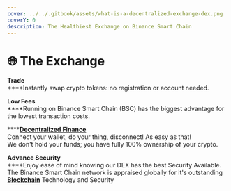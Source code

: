 ```yaml
---
cover: ../../.gitbook/assets/what-is-a-decentralized-exchange-dex.png
coverY: 0
description: The Healthiest Exchange on Binance Smart Chain
---
```


# 🌐 The Exchange

**Trade**\
****Instantly swap crypto tokens: no registration or account needed.

**Low Fees**\
****Running on Binance Smart Chain (BSC) has the biggest advantage for the lowest transaction costs.

****[**Decentralized Finance**\
](../../knowledge-center/vocabulary.md)Connect your wallet, do your thing, disconnect! As easy as that!\
We don't hold your funds; you have fully 100% ownership of your crypto.

**Advance Security**\
****Enjoy ease of mind knowing our DEX has the best Security Available.\
The Binance Smart Chain network is appraised globally for it's outstanding [**Blockchain**](../../knowledge-center/vocabulary.md) Technology and Security
